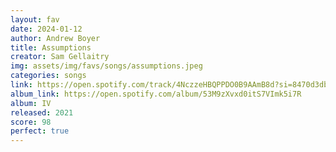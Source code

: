 ```yaml
---
layout: fav
date: 2024-01-12
author: Andrew Boyer
title: Assumptions
creator: Sam Gellaitry
img: assets/img/favs/songs/assumptions.jpeg
categories: songs
link: https://open.spotify.com/track/4NczzeHBQPPDO0B9AAmB8d?si=8470d3db63754e78
album_link: https://open.spotify.com/album/53M9zXvxd0itS7VImk5i7R
album: IV
released: 2021
score: 98
perfect: true
---
```

